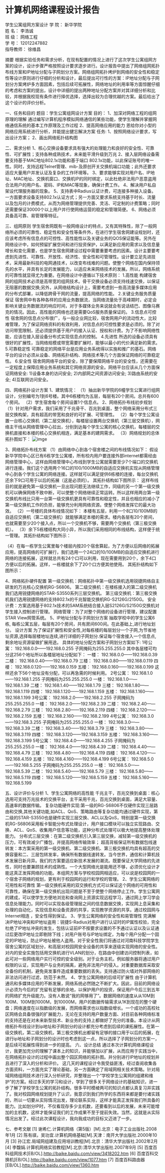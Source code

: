 # 计算机网络课程设计报告
学生公寓组网方案设计
学    院：   新华学院    
姓    名：    李浩诚     
班    级：   网络工程    
学    号：  12012247882  
指导教师：    徐维昌     

摘要
根据实验任务和需求分析，在现有配置的情况上进行了这次学生公寓组网方案的设计，设计步骤严格按照设计要求逐步进行。设计报告中提出了网络组网拓扑布线方案和IP地址分配与子网划分方案。网络组网拓扑烤炉到网络的安全性和稳定性等设计原则进行仔细的分析和设计，最后提出可行性的方案：IP地址分配与子网划分方案烤炉多方面因素，包括后续可拓展性，网络地址的利用率等方面惊醒仔细的考虑和方案的提出，设计中详细的提出两种地址分配方案并对其详细分析和比较，并根据我校现有条件进行择优选择，选择出较为合理优越的方案。最后给出了这个设计的评价分析。



一、任务和目的
题目：学生公寓组网设计方案
目的：
1、加深对网络工程的组网原理的理解
通过编写计算机程序模拟网络通信的某些功能，使学生理解并掌握网络通信系统的基本工作原理及工作过程
2、提高网络应用的能力
恩给你对小型的网络应用系统进行分析，并能提出健忘解决方案
任务:
1、按照网络设计要求，写出设计方案；
2、画出网络拓扑结构图

二、需求分析
1、核心交换设备要求具有强大的处理能力和良好的安全性、可靠性、可扩展性；支持各种成熟技术，未来能平滑升级到万兆
2、接入层网络设备需要支持基于MAC地址802.1x功能和基于端口 802.1x功能，以此保证账号的唯一性。同时，支持远程Telnet管理、mib-及原创开关交换机端口功能；此外还要求适应大量用户并发认证及复杂的工作环境等。
3、要求能够实现对用户名、IP地址、MAC地址、交换机窗口、交换机IP的同时绑定，以此杜绝非法用户恶意盗用合法用户的用户名、密码、IP和MAC等现象，确保计费工作。
4、解决用户私自架设代理服务器的现象。
5、支持表中Radius认证计费，可连接多种接入设备。一方面要求设备支持802.1x认证方式；另一方面又要求系统支持基于时长、流量以及包月的计费模式，从而为网络管理提供完善、灵活、可定制的计费策略；同时还需要保证30000个以上用户并行使网络运营的稳定和管理简便。
6、网络必须具备高可靠、易管理等特征。

三、组网原则
       学生宿舍网既有一般网络设计的特点，又有其特殊性，除了一般网络所必须的可靠性、稳定性和安全性等条件外，在进行学生宿舍网建设规划时，还应该考虑所有信息点的可控性、高性能性以及关键业务的QOS保证能等。另外在网络设计中，如何预留扩展空间和进行投资保护，以满足新应用的需求以及信息量增长和变化需要，也是学生宿舍网建设过程中需要重要考虑的因素。设计主要要考虑到先进性、可靠性、开放性、经济性、安全性和可管理性。设计要立足先进技术，采用最新科技的电网通技术，以改变布线难的问题。使整个网络在国内保持领先的水平，并具有长足的发展能力，以适应未来网络技术的发展。所以，网络系统的可靠性就显得尤为重要。在网络设计中遵循以下技术原则：
1.高性能
构建宿舍网的组网技术必须是高带宽的组网技术。骨干交换设备必须支持线速交换，以保证无阻塞的数据交换;另外，从网络结构设计上，需要考虑到一些高流量多媒体应用的分布式部署，以降低跨骨干网的流量，提高网络的性能。
2.关键业务服务质量保证
宿舍网中有各种各样的应用业务数据流，当网络流量处于高峰期时，必定会影响关键业务数据流的响应时间，对于多媒体业务来说就会有说话结巴、图像马赛克的情况。因此，高性能的网络也还是需要QoS服务质量保证的。
3.信息点可控性
宿舍网的信息点分布很广，与一般企业网比较，宿舍网用户的流动性大，比较难管理，为了保证网络资料的有效利用，对信息点的可控性要求是必须的。除了对访问带宽限制，还必须提供基于用户的接入认证、授权和计费。为了不影响网络性能，应该在接入层设备分布式实现信息点的控制。
4.先进性
所选的设备必须具有很好的扩展性，当网络规模或带宽需要扩展时，能够以最小的代价满足新的需求。
5.可靠稳定性
可靠稳定的网络平台是应用业务系统得以实施和推广的基石。网络平台的设计必须从设备、网络拓扑结构、网络技术等几个方面保证网络的可靠稳定性。
6.安全性
宿舍网网络平台的安全，除了要保障网络平台的安全性，还需要在一定程度上保障应用业务系统和其它网络资源的安全。网络平台应该从几个方面保证网络安全:	
1)设备本身的访问安全;
2)内部网之间资源访问安全;
3)路由系统的安全;
4)互联网访问安全。

四、网络拓扑设计方案
1、建筑情况：
（1）抽出新华学院的6幢学生公寓进行组网设计，分别编号为1到6号楼。其中6栋楼均为五层，每层有20个房间。总共有600个房间。
（2）学生宿舍每个房间设置1个信息点。
2、网络拓扑布线初步规划
（1）针对用户需求，我们采用了千兆骨干、百兆到桌面，整个网络采用分布式三层交换构架，具有超高的带宽和良好的可扩展、可管理性。
（2）每个学生公寓设置一台核心交换机（第二层交换机），每楼层设置两台交换机（第三层交换机），网络主干线从网络管理中心拉出，分别到达每个学生公寓的核心交换机，每楼层的交换机直接和本楼的核心交换机相连，满足基本的建网需求。
（3）网络规划的总体拓扑图如下：
![imge](https://github.com/weijie-cpu/-/blob/master/%E5%9B%BE%E7%89%871.png)



3、网络拓扑布线方案
（1）由网络中心到各个宿舍楼之间的布线情况如下：
假设新华学院中心区已有6栋学生公寓楼，所有校内用户要连接外部internet都需经由网络管理中心，这样由网络管理中心布线到学生公寓就需要至少7个端口的交换机进行连接。我们这个选用两个16口的100/1000MB的自适应交换机实现从网络管理中心到各个学生公寓的网络连接。这样就可以满足提供6栋楼的连接，每台交换机还余下9口可用于以后的拓展（这是必须的）。
其拓扑结构如下图所示：
这样布线目的就是避免第一级交换机一旦出现问题无法继续工作，同级的另一个第一级交换机可以确保网络不致中断，可以使整个网络继续正常运转。所以这样用两台第一级交换机布线比只用一台第一级交换机更具有可靠性和稳定性，并且也相应的减小了第一级交换机工作的负担，能够充分利用网络资源。使整个网络发挥它的最大功效。
（2）一号楼的具体布线情况如下：
本楼有五层，利用一个8口10/100MB的自适应交换机（第二级交换机）就能够满足本楼的需求。楼内各层有20个房间，也就需要至少20个接入点，所以一个交换机不够，需要两个交换机（第三极交换机）。
（3）余下5栋楼结构大同小异，所以我们采用相同的布线结构，这样便于统一管理。
其拓扑结构如下图所示：








（4）在每一栋学生公寓里每个楼层内按20个宿舍算起，为了方便以后网络的拓展应用，提高网络的可扩展行，我们选用一个24口的10/100MB的自适应交换机进行网络的连接拓展，这样就总共有24个口可以利用，现在需要用到20个，余下4口方便以后的拓展。这样，一栋楼就余下了20个口方便其他使用。
其拓扑结构如下图所示：



4、网络拓扑硬件配置
第一级交换机：网络拓扑中第一级交换机选用锐捷网络自主研发的万兆核心交换机RG-S6806。
第二级交换机：在楼栋接入的第二级交换机我们选用锐捷网络的STAR-S3550系列三层交换机。
第三级交换机：第三极交换机我们选用锐捷网络的支持802.1x的千兆智能交换机RG-S2126G/2150G。
安全计费：方案选用基于802.1x技术的SAM系统结合接入层S2126G/S2150G交换机对学生接入控制进行管理。
网络管理：为了对整个网络的设备进行管理，建议配置STAR View网管系统。
5、IP地址分配与子网划分方案
抽取学校中的学生公寓6栋, 每栋公寓五层，每层有20个房间，共有房间600间。在此基础上,进行地址划分。
设计方案
为了保证扩展性和安全性,对每栋楼的每层划分一个子网,为节省地址资源,选择每层楼地址连续,进行详细的子网划分.保证每个宿舍接入一个信息点,剩余地址资源留做扩展用途。
具体的地址分配方案和子网划分方案如下:
1号公寓：	192.168.0.0——192.168.0.255	子网掩码为255.255.255.0
其中各层楼可均分这256个地址所以各楼层地址分配如下：
一楼：		192.168.0.0——192.168.0.39
二楼：		192.168.0.40——192.168.0.79
三楼：		192.168.0.80——192.168.0.119
四楼：		192.168.0.120——192.168.0.159
五楼：		192.168.0.160——192.168.0.199
这样还余下56个地址没有分配，可以再急需的时候利用。
2号公寓：	192.168.1.0——192.168.1.255	子网掩码为255.255.255.0
一楼：		192.168.1.0——192.168.1.39
二楼：		192.168.1.40——192.168.1.79
三楼：		192.168.1.80——192.168.1.119
四楼：		192.168.1.120——192.168.1.159
五楼：		192.168.1.160——192.168.1.199
3号公寓：	192.168.2.0——192.168.2.255	子网掩码为255.255.255.0
一楼：		192.168.2.0——192.168.2.39
二楼：		192.168.2.40——192.168.2.79
三楼：		192.168.2.80——192.168.2.119
四楼：		192.168.2.120——192.168.2.159
五楼：		192.168.2.160——192.168.2.199
4号公寓：	192.168.3.0——192.168.3.255	子网掩码为255.255.255.0
一楼：		192.168.3.0——192.168.3.39
二楼：		192.168.3.40——192.168.3.79
三楼：		192.168.3.80——192.168.3.119
四楼：		192.168.3.120——192.168.3.159
五楼：		192.168.3.160——192.168.3.199
5号公寓：	192.168.4.0——192.168.4.255	子网掩码为255.255.255.0
一楼：		192.168.4.0——192.168.4.39
二楼：		192.168.4.40——192.168.4.79
三楼：		192.168.4.80——192.168.4.119
四楼：		192.168.4.120——192.168.4.159
五楼：		192.168.4.160——192.168.4.199
6号公寓：	192.168.5.0——192.168.5.255	子网掩码为255.255.255.0
一楼：		192.168.5.0——192.168.5.39
二楼：		192.168.5.40——192.168.5.79
三楼：		192.168.5.80——192.168.5.119
四楼：		192.168.5.120——192.168.5.159
五楼：		192.168.5.160——192.168.5.199

五、设计评价与分析
1、学生公寓网络的高性能
千兆主干，百兆交换到桌面：核心选用可支持万兆技术的交换平台，主干采用千兆，百兆交换到桌面，满足大容量、高速率的数据传输。
复杂功能硬件实现:第一级的RG-S6806不仅硬件实现三层路由和交换,其他关键功能,如ACL、QoS、策略路由等复杂功能均通过硬件实现，第二级的STAR-S3550也是硬件实现三层交换、ACL以及QoS，特别是第一级交换机RG-S6806采用板卡智能分布式处理设计，用户接口模块可以独立实现路由、交换、ACL、QoS、收集用户信息等功能，这种分布式处理可以极大地提高整体处理能力。
分布式三层交换：在第二级交换机引入第三层交换，减轻第一级交换机的压力，可有效减少广播包，并提高网络传输效率；
超高背板保证所有数据包线速转发：本方案采用的第一级交换机、第二级交换机、第三极交换机均具有超高的交换容量和二、三层包转发率，确保所有数据线速转发。当今世界，通信和计算机技术发展日新月异。我们的方案要适应新技术发展的潮流。既要保证大学网络的先进性，同时也要兼顾技术的成熟性。一个大型网络光是能用还不够，必须优化设计才能这真正发挥网络的功能。本组网方案与学校校园网相适应，可以说是校园网的一个宿舍子网络的规划，更有利于校园网的运行和学校的管理。
2、学生公寓网络的可用性和可靠性
第一级交换机采用的双交换机方式可以保证这个网络的可用性和可靠性，确保在第一级交换机出现问题是不至于使整个网络停止工作。学生公寓网的建成，可以使学生方便地浏览和查询网上资源实现远程学习，通过网上学习学会信息处理能力。同时可以实现各级管理层之间的信息数据交换，实现网上息采集和处理的自动化，实现信息和设备资源的共享，实现教学资源的共享。通过校园网与Internet相连 ，安全性得到保证。
3、学生公寓网络的安全性和易管理性
完满解决IP地址冲突和IP地址盗用：锐捷S-Radius对用户进行认证时的IP属性校验，完全杜绝了IP地址冲突的发生，包括认证前IP不按要求设置的不予通过认证以及认证通过后更改IP地址立即剔除下线；对用户账号与IP地址绑定，为每个用户分配一个固定的IP地址，防止IP地址被他人盗用。对于安全性我们将通过对河南科技学院学生宿舍公寓的区域划分，和高层对校园网安全设备的共享来逐级实现网络的安全性。对内的安全实施包括用交换机进行VLAN的划分，在路由中创建访问控制列表，如此可对一些网络用户实行可控的安全级别。对于业务主机，例如服务器将通过用户权限的认证，实现用户与业务的隔离，避免非法用户的侵入。对重要数据库采取安全备份的机制，避免突发事件造成重要数据的丢失。支持通过防火墙对外部网络的非法访问进行过滤，防范于未然。
4、学生公寓网络的后续可扩展性
由于计算机通讯和多媒体应用的不断发展，网络系统必然随之不断扩大。因此，目前的网络设计必须为今后的扩充留有足够的余地，以保护用户的投资，保证用户今后三到五年的网络扩充升级能力。没有人敢说“我的网够用了”。数据网络的速度从从10M到100M、100M到1000M，到10000M，用户的数据传输需求从1K到现在的整个硬盘；网络速度在以指数级的发展，而网络需求也以指数级增长。一个成功的高校社区网络会具备很强的扩展能力，无论在支持的用户数量方面、对目前各种网络标准的支持还是在对未来新型技术、新业务的支持上都做好了充分的准备。本设计从网络拓扑布线设计到ip地址和子网划分的设计都充分考虑到后续的课拓展性。在第一级交换机，第二级交换机，第三极交换机出都留有足够的接口用于以后的拓展，在进行ip地址和子网划分的设计时也考虑到这一点，所以选择了子网划分的方案一，是后续可拓展性得到进一步的提高。
六、设计总结
通过本次计算机网络课程设计，我更加充分的理解了课本上的知识，并能够加以扩展，从而应用于实践当中，在网络拓扑设计的过程中画出整个园区网络的拓扑图。并分别进行IP地址的规划并且进行了深入的分析和评价。
这几天的课程设计令我受益匪浅，经过查阅收集各方面资料，一方面充实了理论基础，另一方面确定了局域网相关技术策略。针对局域网络组网技术进行深入分析研究，并整理出一个“学校学生公寓网的组建和维护”的方案。经过多天的学习和设计，学到了很多关于网络设计的基础知识，进一步了解了学校学生公寓的拓扑结构。很多平时模棱两可的知识点都认真复习并实践了。我对校园网络规划提升了认识，我意识到我们所学的东西将来都是要付诸实践的，所以一切要从实际情况出发，理论联系实际，这样才能真正发挥我们所具备的能力。比如划分IP时，不仅看现存多少主机数，还要看到以后的发展，未来可能增加的主机数，这样才能保证我们的工作成果不至于提前失效。当然，这就是从实际情况出发了。经过此次课程设计，我向我成功的目标又迈进了一步。

七、参考文献
[1] 谢希仁.计算机网络（第5版）[M].北京：电子工业出版社.2008年1月
[2] 陈有祺，吴功宜.计算机网络基础[M].天津：南开大学出版社.2000年10月
[3] 孙江宏.局域网组建及应用培训教程[M].北京：清华大学出版社.2002年2月
[4] 李馥娟.计算机网络实验教程[M].北京:清华大学出版社.2007年9月
[5] 百度百科组网技术[EB/OL].http://baike.baidu.com/view/3418202.htm
[6] 百度百科交换机[EB/OL].http://baike.baidu.com/view/1077.htm
[7] 百度百科路由器[EB/OL].http://baike.baidu.com/view/1360.htm
